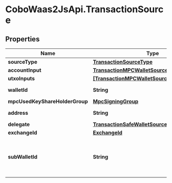 # CoboWaas2JsApi.TransactionSource

## Properties

Name | Type | Description | Notes
------------ | ------------- | ------------- | -------------
**sourceType** | [**TransactionSourceType**](TransactionSourceType.md) |  | 
**accountInput** | [**TransactionMPCWalletSourceAccountInput**](TransactionMPCWalletSourceAccountInput.md) |  | [optional] 
**utxoInputs** | [**[TransactionMPCWalletSourceUtxoInputsInner]**](TransactionMPCWalletSourceUtxoInputsInner.md) |  | [optional] 
**walletId** | **String** | The Wallet ID. | 
**mpcUsedKeyShareHolderGroup** | [**MpcSigningGroup**](MpcSigningGroup.md) |  | [optional] 
**address** | **String** | The wallet address. | 
**delegate** | [**TransactionSafeWalletSourceDelegate**](TransactionSafeWalletSourceDelegate.md) |  | [optional] 
**exchangeId** | [**ExchangeId**](ExchangeId.md) |  | 
**subWalletId** | **String** | The exchange trading account or a sub-wallet ID. | [optional] 


